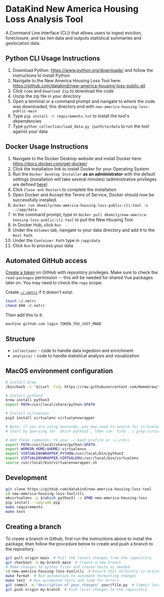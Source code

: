 # DataKind New America Housing Loss Analysis Tool #

A Command Line Interface (CLI) that allows users to ingest eviction, 
foreclosure, and tax lien data and outputs statistical summaries and 
geolocation data. 

## Python CLI Usage Instructions
1. Download Python: https://www.python.org/downloads/ and follow the instructions to install Python
2. Navigate to the New America Housing Loss Tool here: https://github.com/datakind/new-america-housing-loss-public.git
3. Click `Code` and `Download Zip` to download the code
4. Unzip the zip file in your directory
5. Open a terminal or a command prompt and navigate to where the code was downloaded, this directory end with `new-america-housing-loss-public-main`
6. Type `pip install -r requirements.txt` to install the tool's dependencies
7. Type `python collection/load_data.py /path/to/data` to run the tool against your data

## Docker Usage Instructions
1. Navigate to the Docker Desktop website and install Docker here: https://docs.docker.com/get-docker/
2. Click the installation link to install Docker for your Operating System
3. Run the `Docker Desktop Installer` **as an administrator** with the default settings (installation will take several minutes) (administrative privileges are defined [here](https://forums.docker.com/t/solved-docker-failed-to-start-docker-desktop-for-windows/106976))
4. Click `Close and Restart` to complete the installation
5. Open Docker and Accept the Terms of Service, Docker should now be successfully installed.
6. `docker run dkemily/new-america-housing-loss-public:cli-tool -v .:/app/data`
7. In the command prompt, type in `docker pull dkemily/new-america-housing-loss-public:cli-tool` to pull the New Housing Tool
8. In Docker Hub, click `Run`
9. Under the `Volumes` tab, navigate to your data directory and add it to the `Host Path`
10. Under the `Container Path` type in `/app/data`
11. Click `Run` to process your data

## Automated GitHub access

[Create a token](https://github.com/settings/tokens) on GitHub with repository privileges.
Make sure to check the `read:packages` permission -- this will be needed for shared Vue packages later on. You may need to check the `repo` scope.

Create [`~/.netrc`](https://www.ibm.com/support/knowledgecenter/en/ssw_aix_71/filesreference/netrc.html) if it doesn't exist:
```bash
touch ~/.netrc
chmod 600 ~/.netrc
```

Then add this to it:

    machine github.com login TOKEN_YOU_JUST_MADE

## Structure

* `collection/` - code to handle data ingestion and enrichment
* `analysis/` - code to handle statistical analysis and visualization

## MacOS environment configuration
```bash
# Install brew
/bin/bash -c "$(curl -fsSL https://raw.githubusercontent.com/Homebrew/install/HEAD/install.sh)"

# Install python3
brew install python3
export PATH=/usr/local/share/python:$PATH

# Install virtualenv
pip3 install virtualenv virtualenvwrapper

# Note: if you are using anaconda, you may need to search for virtualenvwrapper.sh
# Start by querying for `which python3`, then run `find . | grep virtualenv`

# Add these commands: to your ~/.bash_profile or ~/.zshrc
export PATH=/usr/local/share/python:$PATH
export WORKON_HOME=$HOME/.virtualenvs
export VIRTUALENVWRAPPER_PYTHON=/usr/local/bin/python3
export VIRTUALENVWRAPPER_VIRTUALENV=/usr/local/bin/virtualenv
source /usr/local/bin/virtualenvwrapper.sh
```

## Development
```bash
git clone https://github.com/datakind/new-america-housing-loss-tool
cd new-america-housing-loss-tool/cli
mkvirtualenv -p $(which python3) -a $PWD new-america-housing-loss
pip install --upgrade pip
make requirements
make test
```

## Creating a branch
To create a branch in Github, first run the instructions above to install the package,
then follow the procedure below to create and push a branch to the repository.
```bash
git pull origin main  # Pull the latest changes from the repository
git checkout -b my-branch main  # Create a new branch
# Make changes to python files and create tests as needed
cd new-america-housing-loss-tool/cli  # Ensure this directory is active
make format  # Run automation to automate formatting changes
make test  # Run automated tests and look for errors
git commit -m "description of your changes" your/file.py  # Commit local changes
git push origin my-branch  # Push local changes to the repository
```
